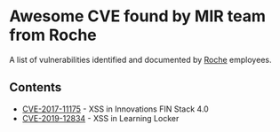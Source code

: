 # Awesome CVE found by MIR team from Roche

A list of vulnerabilities identified and documented by [Roche](https://roche.com) employees.

## Contents

- [CVE-2017-11175](/CVE-2017-11175.md) - XSS in Innovations FIN Stack 4.0
- [CVE-2019-12834](/CVE-2019-12834.md) - XSS in Learning Locker
